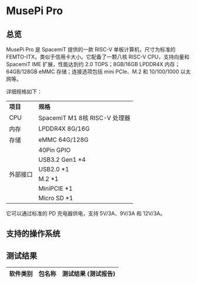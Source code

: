 # MusePi Pro

## 总览

MusePi Pro 是 SpacemiT 提供的一款 RISC-V 单板计算机，尺寸为标准的 FEMTO-ITX，类似于信用卡大小。它配备了一颗八核 RISC-V CPU，支持向量和 SpacemiT IME 扩展，性能达到约 2.0 TOPS；8GB/16GB LPDDR4X 内存；64GB/128GB eMMC 存储；连接选项包括 mini PCIe、M.2 和 10/100/1000 以太网等。

详细规格如下：

<table>
    <tr>
        <td><b>项目</b></td>
        <td><b>规格</b></td>
    </tr>
    <tr>
        <td>CPU</td>
        <td>SpacemiT M1 8核 RISC-V 处理器</td>
    </tr>
    <tr>
        <td>内存</td>
        <td>LPDDR4X 8G/16G</td>
    </tr>
    <tr>
        <td>存储</td>
        <td>eMMC 64G/128G</td>
    </tr>
    <tr>
        <td rowspan=6>外部接口</td>
        <td>40Pin GPIO</td>
    </tr>
    <tr>
        <td>USB3.2 Gen1 *4</td>
    </tr>
    <tr>
        <td>USB2.0 *1</td>
    </tr>
    <tr>
        <td>M.2 *1</td>
    </tr>
    <tr>
        <td>MiniPCIE *1</td>
    </tr>
    <tr>
        <td>Micro SD *1</td>
    </tr>
</table>

它可以通过标准的 PD 充电器供电，支持 5V/3A、9V/3A 和 12V/3A。

## 支持的操作系统

## 测试结果

| 软件类别             | 包名称       | 测试结果 (测试报告)    |
|---------------------|--------------|----------------------|